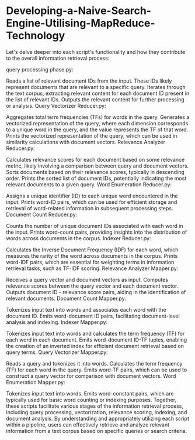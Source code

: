 # Developing-a-Naive-Search-Engine-Utilising-MapReduce-Technology



 Let's delve deeper into each script's functionality and how they contribute to the overall information retrieval process:

query processing phase.py:

Reads a list of relevant document IDs from the input. These IDs likely represent documents that are relevant to a specific query.
Iterates through the text corpus, extracting relevant content for each document ID present in the list of relevant IDs.
Outputs the relevant content for further processing or analysis.
Query Vectorizer Reducer.py:

Aggregates total term frequencies (TFs) for words in the query.
Generates a vectorized representation of the query, where each dimension corresponds to a unique word in the query, and the value represents the TF of that word.
Prints the vectorized representation of the query, which can be used in similarity calculations with document vectors.
Relevance Analyzer Reducer.py:

Calculates relevance scores for each document based on some relevance metric, likely involving a comparison between query and document vectors.
Sorts documents based on their relevance scores, typically in descending order.
Prints the sorted list of document IDs, potentially indicating the most relevant documents to a given query.
Word Enumeration Reducer.py:

Assigns a unique identifier (ID) to each unique word encountered in the input.
Prints word-ID pairs, which can be used for efficient storage and retrieval of word-related information in subsequent processing steps.
Document Count Reducer.py:

Counts the number of unique document IDs associated with each word in the input.
Prints word-count pairs, providing insights into the distribution of words across documents in the corpus.
Indexer Reducer.py:

Calculates the Inverse Document Frequency (IDF) for each word, which measures the rarity of the word across documents in the corpus.
Prints word-IDF pairs, which are essential for weighting terms in information retrieval tasks, such as TF-IDF scoring.
Relevance Analyzer Mapper.py:

Receives a query vector and document vectors as input.
Computes relevance scores between the query vector and each document vector.
Outputs document ID - relevance score pairs, aiding in the identification of relevant documents.
Document Count Mapper.py:

Tokenizes input text into words and associates each word with the document ID.
Emits word-document ID pairs, facilitating document-level analysis and indexing.
Indexer Mapper.py:

Tokenizes input text into words and calculates the term frequency (TF) for each word in each document.
Emits word-document ID-TF tuples, enabling the creation of an inverted index for efficient document retrieval based on query terms.
Query Vectorizer Mapper.py:

Reads a query and tokenizes it into words.
Calculates the term frequency (TF) for each word in the query.
Emits word-TF pairs, which can be used to construct a query vector for comparison with document vectors.
Word Enumeration Mapper.py:

Tokenizes input text into words.
Emits word-constant pairs, which are typically used for basic word counting or indexing purposes.
Together, these scripts facilitate various stages of the information retrieval process, including query processing, vectorization, relevance scoring, indexing, and document analysis. By understanding and appropriately utilizing each script within a pipeline, users can effectively retrieve and analyze relevant information from a text corpus based on specific queries or search criteria.
